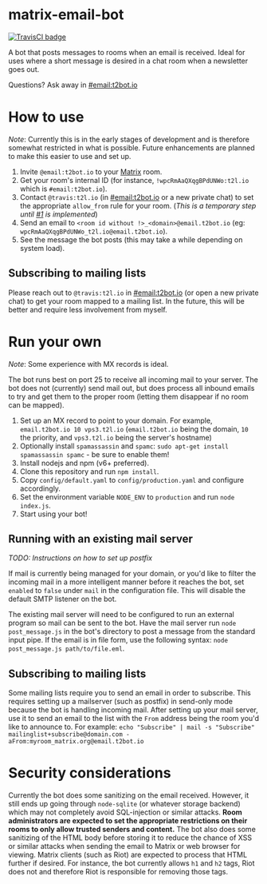 # matrix-email-bot

[![TravisCI badge](https://travis-ci.org/turt2live/matrix-email-bot.svg?branch=master)](https://travis-ci.org/turt2live/matrix-email-bot)

A bot that posts messages to rooms when an email is received. Ideal for uses where a short message is desired in a chat room when a newsletter goes out.

Questions? Ask away in [#email:t2bot.io](https://matrix.to/#/#email:t2bot.io)

# How to use

*Note*: Currently this is in the early stages of development and is therefore somewhat restricted in what is possible. Future enhancements are planned to make this easier to use and set up.

1. Invite `@email:t2bot.io` to your [Matrix](https://matrix.org) room.
2. Get your room's internal ID (for instance, `!wpcRmAaQXqgBPdUNWo:t2l.io` which is `#email:t2bot.io`).
3. Contact `@travis:t2l.io` (in [#email:t2bot.io](https://matrix.to/#/#email:t2bot.io) or a new private chat) to set the appropriate `allow_from` rule for your room. (*This is a temporary step until [#1](https://github.com/turt2live/matrix-email-bot/issues/1) is implemented*)
4. Send an email to `<room id without !>_<domain>@email.t2bot.io` (eg: `wpcRmAaQXqgBPdUNWo_t2l.io@email.t2bot.io`).
5. See the message the bot posts (this may take a while depending on system load).

## Subscribing to mailing lists

Please reach out to `@travis:t2l.io` in [#email:t2bot.io](https://matrix.to/#/#email:t2bot.io) (or open a new private chat) to get your room mapped to a mailing list. In the future, this will be better and require less involvement from myself.

# Run your own

*Note*: Some experience with MX records is ideal.

The bot runs best on port 25 to receive all incoming mail to your server. The bot does not (currently) send mail out, but does process all inbound emails to try and get them to the proper room (letting them disappear if no room can be mapped).

1. Set up an MX record to point to your domain. For example, `email.t2bot.io 10 vps3.t2l.io` (`email.t2bot.io` being the domain, `10` the priority, and `vps3.t2l.io` being the server's hostname)
2. Optionally install `spamassassin` and `spamc`: `sudo apt-get install spamassassin spamc` - be sure to enable them!
3. Install nodejs and npm (v6+ preferred).
4. Clone this repository and run `npm install`.
5. Copy `config/default.yaml` to `config/production.yaml` and configure accordingly.
6. Set the environment variable `NODE_ENV` to `production` and run `node index.js`.
7. Start using your bot!

## Running with an existing mail server

*TODO: Instructions on how to set up postfix*

If mail is currently being managed for your domain, or you'd like to filter the incoming mail in a more intelligent manner before it reaches the bot, set `enabled` to `false` under `mail` in the configuration file. This will disable the default SMTP listener on the bot.

The existing mail server will need to be configured to run an external program so mail can be sent to the bot. Have the mail server run `node post_message.js` in the bot's directory to post a message from the standard input pipe. If the email is in file form, use the following syntax: `node post_message.js path/to/file.eml`. 

## Subscribing to mailing lists

Some mailing lists require you to send an email in order to subscribe. This requires setting up a mailserver (such as postfix) in send-only mode because the bot is handling incoming mail. After setting up your mail server, use it to send an email to the list with the `From` address being the room you'd like to announce to. For example: `echo "Subscribe" | mail -s "Subscribe" mailinglist+subscribe@domain.com -aFrom:myroom_matrix.org@email.t2bot.io`

# Security considerations

Currently the bot does some sanitizing on the email received. However, it still ends up going through `node-sqlite` (or whatever storage backend) which may not completely avoid SQL-injection or similar attacks. **Room administrators are expected to set the appropriate restrictions on their rooms to only allow trusted senders and content.** The bot also does some sanitizing of the HTML body before storing it to reduce the chance of XSS or similar attacks when sending the email to Matrix or web browser for viewing. Matrix clients (such as Riot) are expected to process that HTML further if desired. For instance, the bot currently allows `h1` and `h2` tags, Riot does not and therefore Riot is responsible for removing those tags.
